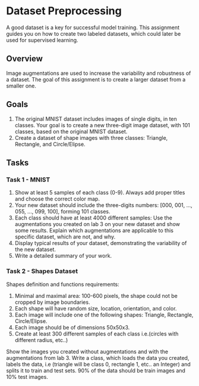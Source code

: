 # Dataset Preprocessing

A good dataset is a key for successful model training. This assignment guides you on how to create two labeled datasets, which could later be used for supervised learning.

## Overview

Image augmentations are used to increase the variability and robustness of a dataset. 
The goal of this assignment is to create a larger dataset from a smaller one.

## Goals

1. The original MNIST dataset includes images of single digits, in ten classes. Your goal is to create a new three-digit image dataset, with 101 classes, based on the original MNIST dataset.
2. Create a dataset of shape images with three classes: Triangle, Rectangle, and Circle/Elipse.

## Tasks

### Task 1 - MNIST
1. Show at least 5 samples of each class (0-9). Always add proper titles and choose the correct color map.
2. Your new dataset should include the three-digits numbers: [000, 001, ..., 055, ..., 099, 100], forming 101 classes. 
3. Each class should have at least 4000 different samples: Use the augmentations you created on lab 3 on your new dataset and show some results. Explain which augmentations are applicable to this specific dataset, which are not, and why.
4. Display typical results of your dataset, demonstrating the variability of the new dataset.
5. Write a detailed summary of your work.

### Task 2 - Shapes Dataset
Shapes definition and functions requirements:

1. Minimal and maximal area: 100-600 pixels, the shape could not be cropped by image boundaries.
2. Each shape will have random size, location, orientation, and color.
3. Each image will include one of the following shapes: Triangle, Rectangle, Circle/Elipse.
4. Each image should be of dimensions 50x50x3.
5. Create at least 300 different samples of each class i.e.(circles with different radius, etc..)

Show the images you created without augmentations and with the augmentations from lab 3.
Write a class, which loads the data you created, labels the data, i.e (triangle will be class 0, rectangle 1, etc.. an Integer) and splits it to train and test sets. 90% of the data should be train images and 10% test images.
